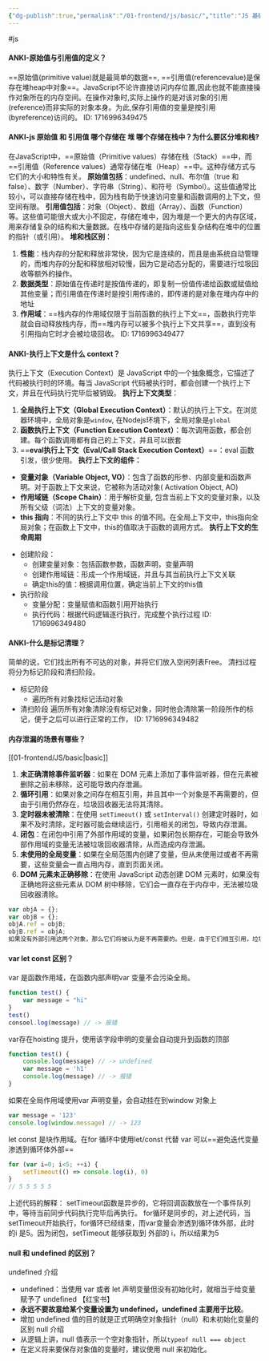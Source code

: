 ```yaml
---
{"dg-publish":true,"permalink":"/01-frontend/js/basic/","title":"JS 基础","created":"2024-09-18T14:20:16.830+08:00","updated":"2024-09-23T17:46:58.593+08:00"}
---
```


 #js 
#### ANKI-原始值与引用值的定义？
==原始值(primitive value)就是最简单的数据==,
==引用值(referencevalue)是保存在堆heap中对象==。JavaScript不论许直接访问内存位置,因此也就不能直接操作对象所在的内存空间。在操作对象时,实际上操作的是对该对象的引用(reference)而非实际的对象本身。为此,保存引用值的变量是按引用(byreference)访问的。
ID: 1716996349475




#### ANKI-js 原始值 和 引用值 哪个存储在 堆 哪个存储在栈中？为什么要区分堆和栈?
在JavaScript中，==原始值（Primitive values）存储在栈（Stack）==中，而==引用值（Reference values）通常存储在堆（Heap）==中。这种存储方式与它们的大小和特性有关。
**原始值包括**：undefined、null、布尔值（true 和 false）、数字（Number）、字符串（String）、和符号（Symbol）。这些值通常比较小，可以直接存储在栈中，因为栈有助于快速访问变量和函数调用的上下文，但空间有限。
**引用值包括**：对象（Object）、数组（Array）、函数（Function）等。这些值可能很大或大小不固定，存储在堆中，因为堆是一个更大的内存区域，用来存储复杂的结构和大量数据。在栈中存储的是指向这些复杂结构在堆中的位置的指针（或引用）。
**堆和栈区别**：
1. **性能**：栈内存的分配和释放非常快，因为它是连续的，而且是由系统自动管理的，而堆内存的分配和释放相对较慢，因为它是动态分配的，需要进行垃圾回收等额外的操作。
2. **数据类型**：原始值在传递时是按值传递的，即复制一份值传递给函数或赋值给其他变量；而引用值在传递时是按引用传递的，即传递的是对象在堆内存中的地址
3. **作用域**：==栈内存的作用域仅限于当前函数的执行上下文==，函数执行完毕就会自动释放栈内存，而==堆内存可以被多个执行上下文共享==，直到没有引用指向它时才会被垃圾回收。
ID: 1716996349477





#### ANKI-执行上下文是什么 context？
执行上下文（Execution Context）是 JavaScript 中的一个抽象概念，它描述了代码被执行时的环境。每当 JavaScript 代码被执行时，都会创建一个执行上下文，并且在代码执行完毕后被销毁。
**执行上下文类型**：
1. **全局执行上下文（Global Execution Context）**：默认的执行上下文。在浏览器环境中，全局对象是`window`, 在Nodejs环境下，全局对象是`global`
2. **函数执行上下文（Function Execution Context）**：每次调用函数，都会创建。每个函数调用都有自己的上下文，并且可以嵌套
3. ==**eval执行上下文（Eval/Call Stack Execution Context）**==：eval 函数引发，很少使用。
**执行上下文的组件：**
- **变量对象（Variable Object, VO）**：包含了函数的形参、内部变量和函数声明。对于函数上下文来说，它被称为活动对象( Activation Object, AO)
- **作用域链（Scope Chain）**：用于解析变量,  包含当前上下文的变量对象，以及所有父级（词法）上下文的变量对象。
- **this 指向**：不同的执行上下文中 this 的值不同。在全局上下文中，this指向全局对象；在函数上下文中，this的值取决于函数的调用方式。
**执行上下文的生命周期**
+ 创建阶段：
	+ 创建变量对象：包括函数参数，函数声明，变量声明
	+ 创建作用域链：形成一个作用域链，并且与其当前执行上下文关联
	+ 确定this的值：根据调用位置，确定当前上下文的this值
+ 执行阶段
	+ 变量分配：变量赋值和函数引用开始执行
	+ 执行代码：根据代码逻辑逐行执行，完成整个执行过程
ID: 1716996349480







#### ANKI-什么是标记清理？
简单的说，它们找出所有不可达的对象，并将它们放入空闲列表Free。
清扫过程将分为标记阶段和清扫阶段。
-   标记阶段
    -   遍历所有对象找标记活动对象
-   清扫阶段 遍历所有对象清除没有标记对象，同时他会清除第一阶段所作的标记，便于之后可以进行正常的工作，
ID: 1716996349482





#### 内存泄漏的场景有哪些？
[[01-frontend/JS/basic\|basic]]
1. **未正确清除事件监听器**：如果在 DOM 元素上添加了事件监听器，但在元素被删除之前未移除，这可能导致内存泄漏。
2. **循环引用**：如果对象之间存在相互引用，并且其中一个对象是不再需要的，但由于引用仍然存在，垃圾回收器无法将其清除。
3. **定时器未被清除**：在使用 `setTimeout()` 或 `setInterval()` 创建定时器时，如果不及时清除，定时器可能会继续运行，引用相关的闭包，导致内存泄漏。
4. **闭包**：在闭包中引用了外部作用域的变量，如果闭包长期存在，可能会导致外部作用域的变量无法被垃圾回收器清除，从而造成内存泄漏。
5. **未使用的全局变量**：如果在全局范围内创建了变量，但从未使用过或者不再需要，这些变量会一直占用内存，直到页面关闭。
6. **DOM 元素未正确移除**：在使用 JavaScript 动态创建 DOM 元素时，如果没有正确地将这些元素从 DOM 树中移除，它们会一直存在于内存中，无法被垃圾回收器清除。
```js
var objA = {};
var objB = {};
objA.ref = objB;
objB.ref = objA;
如果没有外部引用这两个对象，那么它们将被认为是不再需要的。但是，由于它们相互引用，垃圾回收器无法检测到它们的引用计数降为零，因此它们将一直占用内存，从而导致内存泄漏
```



#### var let const 区别？
var 是函数作用域，在函数内部声明var 变量不会污染全局。
```js
function test() {
	var message = "hi"
}
test()
consoel.log(message) // -> 报错
```
var存在hoisting 提升，使用该字段申明的变量会自动提升到函数的顶部
```js
function test() {
	console.log(message) // -> undefined 
	var message = 'h1'
	console.log(message) // -> 报错
}
```
如果在全局作用域使用var 声明变量，会自动挂在到window 对象上
```js
var message = '123'
console.log(window.message) // -> 123
```
let const 是块作用域。在for 循环中使用let/const 代替 var 可以==避免迭代变量渗透到循环体外部==
```js
for (var i=0; i<5; ++i) {
	setTimeout(() => console.log(i), 0)
}
// 5 5 5 5 5
```
上述代码的解释：
setTimeout函数是异步的，它将回调函数放在一个事件队列中，等待当前同步代码执行完毕后再执行。
for循环是同步的，对上述代码，当setTimeout开始执行，for循环已经结束，而var变量会渗透到循环体外部，此时的i 是5。因为闭包，setTimeout 能够获取到 外部的 i，所以结果为5


#### **null 和 undefined 的区别？**
undefined 介绍
  - undefined：当使用 var 或者 let 声明变量但没有初始化时，就相当于给变量赋予了 undefined 【红宝书】
  - **永远不要故意给某个变量设置为 undefined，undefined 主要用于比较**。
  - 增加 undefined 值的目的就是正式明确空对象指针（null）和未初始化变量的区别
  null 介绍
  - 从逻辑上讲，null 值表示一个空对象指针，所以`typeof null === object`
  - 在定义将来要保存对象值的变量时，建议使用 null 来初始化。



